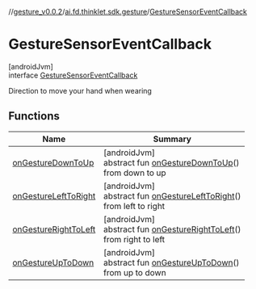 //[gesture_v0.0.2](../../../index.md)/[ai.fd.thinklet.sdk.gesture](../index.md)/[GestureSensorEventCallback](index.md)

# GestureSensorEventCallback

[androidJvm]\
interface [GestureSensorEventCallback](index.md)

Direction to move your hand when wearing

## Functions

| Name | Summary |
|---|---|
| [onGestureDownToUp](on-gesture-down-to-up.md) | [androidJvm]<br>abstract fun [onGestureDownToUp](on-gesture-down-to-up.md)()<br>from down to up |
| [onGestureLeftToRight](on-gesture-left-to-right.md) | [androidJvm]<br>abstract fun [onGestureLeftToRight](on-gesture-left-to-right.md)()<br>from left to right |
| [onGestureRightToLeft](on-gesture-right-to-left.md) | [androidJvm]<br>abstract fun [onGestureRightToLeft](on-gesture-right-to-left.md)()<br>from right to left |
| [onGestureUpToDown](on-gesture-up-to-down.md) | [androidJvm]<br>abstract fun [onGestureUpToDown](on-gesture-up-to-down.md)()<br>from up to down |
